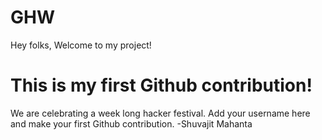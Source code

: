 # GHW

Hey folks,
Welcome to my project!

# This is my first Github contribution!

We are celebrating a week long hacker festival. Add your username here and make your first Github contribution.
-Shuvajit Mahanta